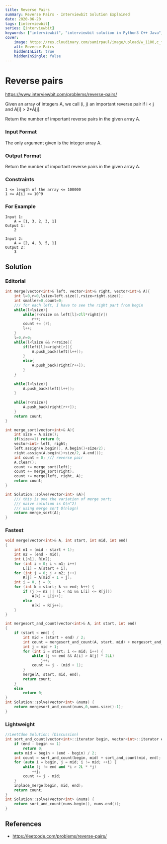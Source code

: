 ```yaml
---
title: Reverse Pairs
summary: Reverse Pairs - Interviewbit Solution Explained
date: 2020-06-20
tags: [interviewbit]
series: [interviewbit]
keywords: ["interviewbit", "interviewbit solution in Python3 C++ Java", "Reverse Pairs Solution Explained"]
cover:
    image: https://res.cloudinary.com/samirpaul/image/upload/w_1100,c_fit,co_rgb:FFFFFF,l_text:Arial_75_bold:Reverse Pairs - Solution Explained/problem-solving.webp
    alt: Reverse Pairs
    hiddenInList: true
    hiddenInSingle: false
---
```


# Reverse pairs

https://www.interviewbit.com/problems/reverse-pairs/


Given an array of integers A, we call (i, j) an important reverse pair if i < j and A[i] > 2*A[j].

Return the number of important reverse pairs in the given array A.

### Input Format

The only argument given is the integer array A.
### Output Format

Return the number of important reverse pairs in the given array A.
### Constraints
```
1 <= length of the array <= 100000
1 <= A[i] <= 10^9 
```
### For Example
```
Input 1:
    A = [1, 3, 2, 3, 1]
Output 1:
    2

Input 2:
    A = [2, 4, 3, 5, 1]
Output 2:
    3
```

## Solution
### Editorial
```cpp
int merge(vector<int>& left, vector<int>& right, vector<int>& A){
    int l=0,r=0,lsize=left.size(),rsize=right.size();
    int smaller=0,count=0;
    /// for each left, I have to see the right part from begin
    while(l<lsize){
        while(r<rsize && left[l]>2ll*right[r])
            r++;
        count += (r);
        l++;
    }
    l=0,r=0;
    while(l<lsize && r<rsize){
        if(left[l]<=right[r]){
            A.push_back(left[l++]);
        }
        else{
            A.push_back(right[r++]);
        }
    }
    
    while(l<lsize){
        A.push_back(left[l++]);
    }
    
    while(r<rsize){
        A.push_back(right[r++]);
    }
    return count;
}

int merge_sort(vector<int>& A){
    int size = A.size();
    if(size<=1) return 0;
    vector<int> left, right;
    left.assign(A.begin(), A.begin()+size/2);
    right.assign(A.begin()+size/2, A.end());
    int count = 0; /// reverse pair
    A.clear();
    count += merge_sort(left);
    count += merge_sort(right);
    count += merge(left, right, A);
    return count;
}

int Solution::solve(vector<int> &A){
    /// this is one the variation of merge sort;
    /// naive solution is O(n^2)
    /// using merge sort O(nlogn)
    return merge_sort(A);
}
```

### Fastest
```cpp
void merge(vector<int>& A, int start, int mid, int end)
{
    int n1 = (mid - start + 1);
    int n2 = (end - mid);
    int L[n1], R[n2];
    for (int i = 0; i < n1; i++)
        L[i] = A[start + i];
    for (int j = 0; j < n2; j++)
        R[j] = A[mid + 1 + j];
    int i = 0, j = 0;
    for (int k = start; k <= end; k++) {
        if (j >= n2 || (i < n1 && L[i] <= R[j]))
            A[k] = L[i++];
        else
            A[k] = R[j++];
    }
}

int mergesort_and_count(vector<int>& A, int start, int end)
{
    if (start < end) {
        int mid = (start + end) / 2;
        int count = mergesort_and_count(A, start, mid) + mergesort_and_count(A, mid + 1, end);
        int j = mid + 1;
        for (int i = start; i <= mid; i++) {
            while (j <= end && A[i] > A[j] * 2LL)
                j++;
            count += j - (mid + 1);
        }
        merge(A, start, mid, end);
        return count;
    }
    else
        return 0;
}
int Solution::solve(vector<int> &nums) {
    return mergesort_and_count(nums,0,nums.size()-1);
}
```

### Lightweight
```cpp
//LeetCdoe Solution: (Discussion)
int sort_and_count(vector<int>::iterator begin, vector<int>::iterator end) {
    if (end - begin <= 1)
        return 0;
    auto mid = begin + (end - begin) / 2;
    int count = sort_and_count(begin, mid) + sort_and_count(mid, end);
    for (auto i = begin, j = mid; i != mid; ++i) {
        while (j != end and *i > 2L * *j)
            ++j;
        count += j - mid;
    }
    inplace_merge(begin, mid, end);
    return count;
}
int Solution::solve(vector<int> &nums) {
    return sort_and_count(nums.begin(), nums.end());
}
```

## References
* https://leetcode.com/problems/reverse-pairs/

